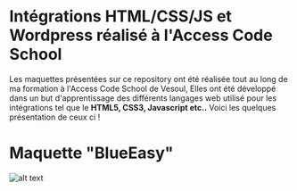 # Intégrations HTML/CSS/JS et Wordpress réalisé à l'Access Code School

Les maquettes présentées sur ce repository ont été réalisée tout au long de ma formation à l'Access Code School de Vesoul,
Elles ont été développé dans un but d'apprentissage des différents langages web utilisé pour les intégrations tel que le **HTML5, CSS3, Javascript etc..**
Voici les quelques présentation de ceux ci !

# Maquette "BlueEasy"

![alt text](https://image.noelshack.com/fichiers/2018/17/4/1524778105-blueeasy.png "Maquette BlueEasy")
